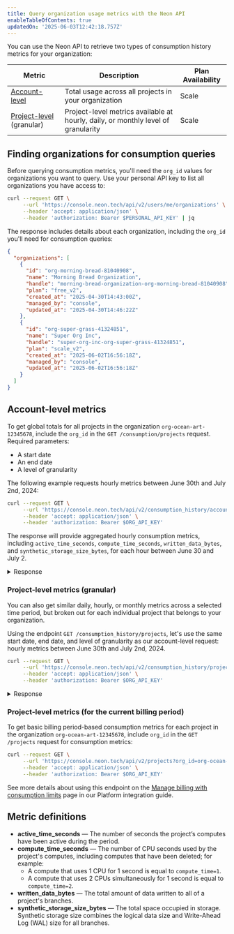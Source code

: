 ```yaml
---
title: Query organization usage metrics with the Neon API
enableTableOfContents: true
updatedOn: '2025-06-03T12:42:18.757Z'
---
```


You can use the Neon API to retrieve two types of consumption history metrics for your organization:

| Metric                                                                                           | Description                                                                       | Plan Availability |
| ------------------------------------------------------------------------------------------------ | --------------------------------------------------------------------------------- | ----------------- |
| [Account-level](https://api-docs.neon.tech/reference/getconsumptionhistoryperaccount)            | Total usage across all projects in your organization                              | Scale             |
| [Project-level](https://api-docs.neon.tech/reference/getconsumptionhistoryperproject) (granular) | Project-level metrics available at hourly, daily, or monthly level of granularity | Scale             |

## Finding organizations for consumption queries

Before querying consumption metrics, you'll need the `org_id` values for organizations you want to query. Use your personal API key to list all organizations you have access to:

```bash shouldWrap
curl --request GET \
     --url 'https://console.neon.tech/api/v2/users/me/organizations' \
     --header 'accept: application/json' \
     --header 'authorization: Bearer $PERSONAL_API_KEY' | jq
```

The response includes details about each organization, including the `org_id` you'll need for consumption queries:

```json
{
  "organizations": [
    {
      "id": "org-morning-bread-81040908",
      "name": "Morning Bread Organization",
      "handle": "morning-bread-organization-org-morning-bread-81040908",
      "plan": "free_v2",
      "created_at": "2025-04-30T14:43:00Z",
      "managed_by": "console",
      "updated_at": "2025-04-30T14:46:22Z"
    },
    {
      "id": "org-super-grass-41324851",
      "name": "Super Org Inc",
      "handle": "super-org-inc-org-super-grass-41324851",
      "plan": "scale_v2",
      "created_at": "2025-06-02T16:56:18Z",
      "managed_by": "console",
      "updated_at": "2025-06-02T16:56:18Z"
    }
  ]
}
```

## Account-level metrics

To get global totals for all projects in the organization `org-ocean-art-12345678`, include the `org_id` in the `GET /consumption/projects` request. Required parameters:

- A start date
- An end date
- A level of granularity

The following example requests hourly metrics between June 30th and July 2nd, 2024:

```bash shouldWrap
curl --request GET \
     --url 'https://console.neon.tech/api/v2/consumption_history/account?from=2024-06-30T15%3A30%3A00Z&to=2024-07-02T15%3A30%3A00Z&granularity=hourly&org_id=org-ocean-art-12345678' \
     --header 'accept: application/json' \
     --header 'authorization: Bearer $ORG_API_KEY'
```

The response will provide aggregated hourly consumption metrics, including `active_time_seconds`, `compute_time_seconds`, `written_data_bytes`, and `synthetic_storage_size_bytes`, for each hour between June 30 and July 2.

<details>
<summary>Response</summary>

For attribute definitions, find the endpoint in the [Neon API Reference](https://api-docs.neon.tech/reference/getting-started-with-neon-api). Definitions are provided in the **Responses** section.

```json
{
  "periods": [
    {
      "period_id": "random-period-abcdef",
      "period_plan": "scale",
      "period_start": "2024-06-01T00:00:00Z",
      "consumption": [
        {
          "timeframe_start": "2024-06-30T15:00:00Z",
          "timeframe_end": "2024-06-30T16:00:00Z",
          "active_time_seconds": 147452,
          "compute_time_seconds": 43215,
          "written_data_bytes": 111777920,
          "synthetic_storage_size_bytes": 41371988928
        },
        {
          "timeframe_start": "2024-06-30T16:00:00Z",
          "timeframe_end": "2024-06-30T17:00:00Z",
          "active_time_seconds": 147468,
          "compute_time_seconds": 43223,
          "written_data_bytes": 110483584,
          "synthetic_storage_size_bytes": 41467955616
        }
        // ... More consumption data
      ]
    },
    {
      "period_id": "random-period-ghijkl",
      "consumption": [
        {
          "timeframe_start": "2024-07-01T00:00:00Z",
          "timeframe_end": "2024-07-01T01:00:00Z",
          "active_time_seconds": 145672,
          "compute_time_seconds": 42691,
          "written_data_bytes": 115110912,
          "synthetic_storage_size_bytes": 42194712672
        },
        {
          "timeframe_start": "2024-07-01T01:00:00Z",
          "timeframe_end": "2024-07-01T02:00:00Z",
          "active_time_seconds": 147464,
          "compute_time_seconds": 43193,
          "written_data_bytes": 110078200,
          "synthetic_storage_size_bytes": 42291858520
        }
        // ... More consumption data
      ]
    }
    // ... More periods
  ]
}
```

</details>

### Project-level metrics (granular)

You can also get similar daily, hourly, or monthly metrics across a selected time period, but broken out for each individual project that belongs to your organization.

Using the endpoint `GET /consumption_history/projects`, let's use the same start date, end date, and level of granularity as our account-level request: hourly metrics between June 30th and July 2nd, 2024.

```bash shouldWrap
curl --request GET \
     --url 'https://console.neon.tech/api/v2/consumption_history/projects?limit=10&from=2024-06-30T00%3A00%3A00Z&to=2024-07-02T00%3A00%3A00Z&granularity=hourly&org_id=org-ocean-art-12345678' \
     --header 'accept: application/json' \
     --header 'authorization: Bearer $ORG_API_KEY'
```

<details>
<summary>Response</summary>

For attribute definitions, find the endpoint in the [Neon API Reference](https://api-docs.neon.tech/reference/getting-started-with-neon-api). Definitions are provided in the **Responses** section.

```json shouldWrap
{
  "projects": [
    {
      "project_id": "random-project-123456",
      "periods": [
        {
          "period_id": "random-period-abcdef",
          "period_plan": "scale",
          "period_start": "2024-06-30T00:00:00Z",
          "consumption": [
            {
              "timeframe_start": "2024-06-30T00:00:00Z",
              "timeframe_end": "2024-06-30T01:00:00Z",
              "active_time_seconds": 147472,
              "compute_time_seconds": 43222,
              "written_data_bytes": 112730864,
              "synthetic_storage_size_bytes": 37000959232
            },
            {
              "timeframe_start": "2024-07-01T00:00:00Z",
              "timeframe_end": "2024-07-01T01:00:00Z",
              "active_time_seconds": 1792,
              "compute_time_seconds": 533,
              "written_data_bytes": 0,
              "synthetic_storage_size_bytes": 0
            }
            // ... More consumption data
          ]
        },
        {
          "period_id": "random-period-ghijkl",
          "period_plan": "scale",
          "period_start": "2024-07-01T09:00:00Z",
          "consumption": [
            {
              "timeframe_start": "2024-07-01T09:00:00Z",
              "timeframe_end": "2024-07-01T10:00:00Z",
              "active_time_seconds": 150924,
              "compute_time_seconds": 44108,
              "written_data_bytes": 114912552,
              "synthetic_storage_size_bytes": 36593552376
            }
            // ... More consumption data
          ]
        }
        // ... More periods
      ]
    }
    // ... More projects
  ]
}
```

</details>

### Project-level metrics (for the current billing period)

To get basic billing period-based consumption metrics for each project in the organization `org-ocean-art-12345678`, include `org_id` in the `GET /projects` request for consumption metrics:

```bash shouldWrap
curl --request GET \
     --url 'https://console.neon.tech/api/v2/projects?org_id=org-ocean-art-12345678' \
     --header 'accept: application/json' \
     --header 'authorization: Bearer $ORG_API_KEY'
```

See more details about using this endpoint on the [Manage billing with consumption limits](/docs/guides/consumption-limits#retrieving-metrics-for-all-projects) page in our Platform integration guide.


## Metric definitions

- **active_time_seconds** — The number of seconds the project’s computes have been active during the period.
- **compute_time_seconds** — The number of CPU seconds used by the project's computes, including computes that have been deleted; for example: 
  - A compute that uses 1 CPU for 1 second is equal to `compute_time=1`.  
  - A compute that uses 2 CPUs simultaneously for 1 second is equal to `compute_time=2`.
- **written_data_bytes** — The total amount of data written to all of a project's branches.
- **synthetic_storage_size_bytes** — The total space occupied in storage. Synthetic storage size combines the logical data size and Write-Ahead Log (WAL) size for all branches.

